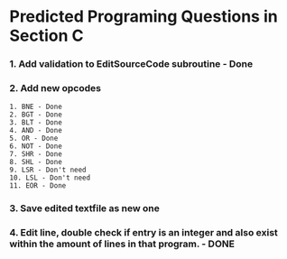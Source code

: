 # Predicted Programing Questions in Section C  
### 1. Add validation to EditSourceCode subroutine - Done
### 2. Add new opcodes
    1. BNE - Done  
    2. BGT - Done  
    3. BLT - Done  
    4. AND - Done  
    5. OR - Done  
    6. NOT - Done  
    7. SHR - Done  
    8. SHL - Done  
    9. LSR - Don't need  
    10. LSL - Don't need  
    11. EOR - Done  
### 3. Save edited textfile as new one  
### 4. Edit line, double check if entry is an integer and also exist within the amount of lines in that program. - DONE  